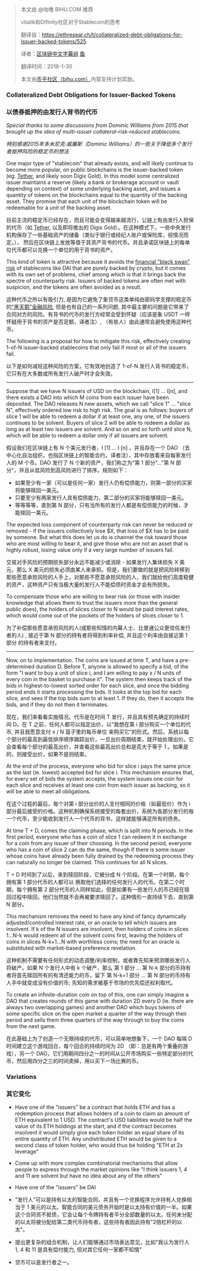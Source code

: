 > 本文由 @咕噜 BIHU.COM 推荐
>
> vitalik和Difinity社区对于Stablecoin的思考
>
> 翻译自：https://ethresear.ch/t/collateralized-debt-obligations-for-issuer-backed-tokens/525
>
> 译者：[区块链中文字幕组](https://github.com/BlockchainTranslator) [鱼](https://github.com/oscnet)
>
> 翻译时间：2018-1-30
>
> 本文由[币乎社区（bihu.com）](http://www.bihu.com)内容支持计划奖励。

### Collateralized Debt Obligations for Issuer-Backed Tokens

### 以债券抵押的由发行人背书的代币

*Special thanks to some discussions from Dominic Williams from 2015 that brought up the idea of multi-issuer collateral-risk-reduced stablecoins.*

*特别感谢2015年多米尼克·威廉斯（Dominic Williams）的一些关于降低多个发行者抵押风险的稳定币的想法*

One major type of "stablecoin" that already exists, and will likely continue to become more popular, on public blockchains is the issuer-backed token (eg. [Tether](https://tether.to/?p=7889), and likely soon Digix Gold). In this model some centralized issuer maintains a reserve (likely a bank or brokerage account or vault depending on context) of some underlying backing asset, and issues a quantity of tokens on the blockchains equal to the quantity of the backing asset. They promise that each unit of the blockchain token will be redeemable for a unit of the backing asset.

目前主流的稳定币已经存在，而且可能会变得越来越流行，公链上有由发行人担保的代币（如 [Tether](https://tether.to/?p=7889), 以及即将推出的 Digix Gold）。在这种模式下，一些中央发行机构保存了一些基础资产的储备（类似于银行或经纪人账户或保险库，视情况而定。）， 然后在区块链上发放等值于其资产背书的代币。并且承诺区块链上的每单位代币都可以兑换一个单位的用于背书的资产。

This kind of token is attractive because it avoids the [financial "black swan" risk](https://prestonbyrne.com/2017/12/10/stablecoins-are-doomed-to-fail/) of stablecoins like DAI that are purely backed by crypto, but it comes with its own set of problems, chief among which is that it brings back the spectre of counterparty risk. Issuers of backed tokens are often met with suspicion, and the tokens are often avoided as a result.

这种代币之所以有吸引力, 是因为它避免了象贷币这类单纯由密码学支撑的稳定币的["黑天鹅"金融风险](https://prestonbyrne.com/2017/12/10/stablecoins-are-doomed-to-fail/), 但是也有自己的一系列问题, 其中最主要的问题是它带来了合同对方的风险。有背书的代币的发行方经常会受到怀疑（应该是象 USDT 一样怀疑用于背书的资产是否足额，译者注）, （有些人）由此通常会避免使用这种代币。

The following is a proposal for how to mitigate this risk, effectively creating 1-of-N issuer-backed stablecoins that only fail if most or all of the issuers fail.

以下是如何减轻这种风险的方案，它有效地创造了 1-of-N 发行人背书的稳定币，它只有在大多数或所有发行人破产时才会失效。

---

Suppose that we have N issuers of USD on the blockchain, I[1] ... I[n], and there exists a DAO into which M coins from each issuer have been deposited. The DAO releases N new assets, which we call "slice 1" … "slice N", effectively ordered low risk to high risk. The goal is as follows: buyers of slice 1 will be able to redeem a dollar if at least one, any one, of the issuers continues to be solvent. Buyers of slice 2 will be able to redeem a dollar as long as at least two issuers are solvent. And so on and so forth until slice N, which will be able to redeem a dollar only if all issuers are solvent.

假设我们在区块链上有 N 个美元发行者，I [1] ... I [n] ，并且存在一个 DAO （去中心化自治组织，也指区块链上的智能合约，译者注），其中存放着来自每家发行人的 M 个币。DAO 发行了 N 个新的资产，我们称之为"第 1 部分"..."第 N 部分"，并且从低风险到高风险进行了排序。规则如下：
* 如果至少有一家（可以是任何一家）发行人仍有偿债能力，则第一部分的买家将能够赎回一美元。
* 只要至少有两家发行人具有偿债能力，第二部分的买家将能够赎回一美元。
* 等等等等，直到第 N 部分，只有当所有的发行人都是有偿债能力的时候，才能赎回一美元。

The expected loss component of counterparty risk can never be reduced or removed - if the issuers collectively lose $X, that loss of $X has to be paid by someone. But what this does let us do is channel the risk toward those who are most willing to bear it, and give those who are not an asset that is highly robust, losing value only if a very large number of issuers fail.

交易对手风险的预期损失部分永远不能减少或消除 - 如果发行人集体损失 X 美元，那么 X 美元的损失必须由某人来承担。但是，我们要做的就是把风险转移到那些愿意承担风险的人手上，对那些不愿意承担风险的人，我们就给他们高度稳健的资产，这种资产只有当极大量的发行人不能偿债时资金才会有所损失。

To compensate those who are willing to bear risk (or those with insider knowledge that allows them to trust the issuers more than the general public does), the holders of slices closer to N would be paid interest rates, which would come out of the pockets of the holders of slices closer to 1.

为了补偿那些愿意承担风险的人(或那些知情的内幕人士、比普通公众更信任发行者的人) , 接近于第 N 部分的持有者将得到利率补偿, 并且这个利率由自接近第 1 部分 的持有者来支付。

---

Now, on to implementation. The coins are issued at time T, and have a pre-determined duration D. Before T, anyone is allowed to specify a bid, of the form "I want to buy a unit of slice i, and I am willing to pay x / N units of every coin in the basket to purchase it". The system then keeps track of the bids in highest-to-lowest sorted order for each slice, and once the bidding period ends it starts processing the bids. It looks at the top bid for each slice, and sees if the top bids sum to at least 1. If they do, then it accepts the bids, and if they do not then it terminates.

现在，我们来看看实施情况。代币是在时间 T 发行，并且具有预先确定的持续时间 D。在 T 之前，任何人都可以指定出价，以“我想在第 i 部分购买一个单位的代币, 并且我愿意支付  x / N 篮子里的每币单位 来购买它”的形式。然后，系统以每个部分的最高到最低排序顺序跟踪出价，一旦出价周期结束，就开始处理出价。它会查看每个部分的最高出价，并查看这些最高出价总和是否大于等于 1 。如果是的，则接受出价，如果不是则结束。

At the end of the process, everyone who bid for slice i pays the same price as the last (ie. lowest) accepted bid for slice i. This mechanism ensures that, for every set of bids the system accepts, the system issues one coin for each slice and receives at least one coin from each issuer as backing, so it will be able to meet all obligations.

在这个过程的最后，毎个对第 i 部分出价的人支付相同的价格（如最低价）作为 i 部分最后接受的价格。这种机制确保系统接受的每套出价，系统为各部分发行的毎一个代币，至少能收到发行人一个代币的背书，这样就能够满足所有的债务。

At time T + D, comes the claiming phase, which is split into N periods. In the first period, everyone who has a coin of slice 1 can redeem it in exchange for a coin from any issuer of their choosing. In the second period, everyone who has a coin of slice 2 can do the same, though if there is some issuer whose coins have already been fully drained by the redeeming process they can naturally no longer be claimed. This continues for all N slices.

 T + D 时间到了以后，来到赎回阶段，它被分成 N 个阶段。在第一个时期，每个拥有第 1 部分代币的人都可以
换取他们选择的任何发行人的代币。在第二个时期，每个拥有第 2 部分代币的人同样如此，但是如果有一些发行人的币已经在赎回过程中赎回，他们当然就不会再被要求赎回了。这种情形一直持续下去，直到第 N 部分。

This mechanism removes the need to have any kind of fancy dynamically adjusted/controlled interest rate, or an oracle to tell which issuers are insolvent. If k of the N issuers are insolvent, then holders of coins in slices 1…N-k would redeem all of the solvent coins first, leaving the holders of coins in slices N-k+1…N with worthless coins; the need for an oracle is substituted with market-based preference revelation.

这种机制不需要有任何形式的动态调整/利率控制，或者靠先知来预测哪些发行人将破产。如果 N 个发行人中有 k 个破产，那么 第 1 部分 ... 第 N-k 部分的币持有者将首先赎回所有的有清还能力的币，留下 第 N-k+1 部分 ... 第 N 部分的币持有人手中就变成没有价值的币; 先知的需求被基于市场的优先偿还权利取代。

To create an infinite-duration coin on top of this, one can simply imagine a DAO that creates rounds of this game with duration 2D every D (ie. there are always two overlapping games) and another DAO which buys tokens of some specific slice on the open market a quarter of the way through their period and sells them three quarters of the way through to buy the coins from the next game.

在此基础上为了创造一个无限持续的代币，可以简单地想象下，一个 DAO 每隔 D 时间建立这个游戏回合，每个回合的持续时间为 2D （即：总是有两个重叠的游戏），另一个 DAO，它们用期间四分之一的时间从公开市场购买一些特定部分的代币，然后用四分之三的时间卖掉，用以买下一场比赛的币。

### Variations
### 其它变化

* Have one of the "issuers" be a contract that holds ETH and has a redemption process that allows holders of a coin to claim an amount of ETH equivalent to 1 USD. The contract's USD liabilities would be half the value of its ETH holdings at the start, and if the contract becomes insolvent it would simply give each token holder an equal share of its entire quantity of ETH. Any undistributed ETH would be given to a second class of token holder, who would thus be holding "ETH at 2x leverage"

* Come up with more complex combinatorial mechanisms that allow people to express through the market opinions like "I think issuers 1, 4 and 11 are solvent but have no idea about any of the others"

* Have one of the "issuers" be DAI

* "发行人"可以是持有以太的智能合同，并且有一个兑换程序允许持有人兑换相当于 1 美元的以太。智能合同的美元债务开始时是以太持有价值的一半。如果这个合同资不抵债，它会让每个令牌持有者平分全部数量的以太。任何未分配的以太将被分配给第二类代币持有者，这些持有者因此持有"2倍杠杆的以太"。

* 提出更复杂的组合机制，让人们能够通过市场表达意见，比如"我认为发行人 1, 4 和 11 是具有偿付能力, 但对其它任何一家都不知情"

* 贷币可以是发行者之一。
